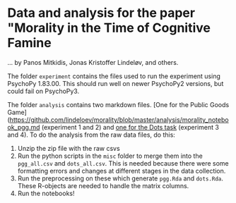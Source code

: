 # Data and analysis for the paper "Morality in the Time of Cognitive Famine
... by Panos Mitkidis, Jonas Kristoffer Lindeløv, and others.

The folder `experiment` contains the files used to run the experiment using PsychoPy 1.83.00. This should run well on newer PsychoPy2 versions, but could fail on PsychoPy3.


The folder `analysis` contains two markdown files. [One for the Public Goods Game](https://github.com/lindeloev/morality/blob/master/analysis/morality_notebook_pgg.md (experiment 1 and 2) and [one for the Dots task](https://github.com/lindeloev/morality/blob/master/analysis/morality_notebook_dots.md) (experiment 3 and 4). To do the analysis from the raw data files, do this:

1. Unzip the zip file with the raw csvs
2. Run the python scripts in the `misc` folder to merge them into the `pgg_all.csv` and `dots_all.csv`. This is needed because there were some formatting errors and changes at different stages in the data collection.
3. Run the preprocessing on these which generate `pgg.Rda` and `dots.Rda`. These R-objects are needed to handle the matrix columns.
4. Run the notebooks!
